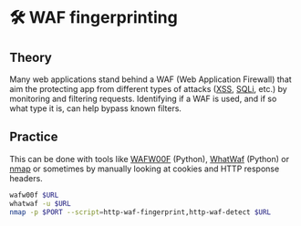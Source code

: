 # 🛠️ WAF fingerprinting

## Theory

Many web applications stand behind a WAF (Web Application Firewall) that aim the protecting app from different types of attacks ([XSS](../attacks-on-inputs/xss-cross-site-scripting.md), [SQLi](../attacks-on-inputs/sql-injection.md), etc.) by monitoring and filtering requests. Identifying if a WAF is used, and if so what type it is, can help bypass known filters.

## Practice

This can be done with tools like [WAFW00F](https://github.com/EnableSecurity/wafw00f) (Python), [WhatWaf](https://github.com/Ekultek/WhatWaf) (Python) or [nmap](https://nmap.org) or sometimes by manually looking at cookies and HTTP response headers.

```bash
wafw00f $URL
whatwaf -u $URL
nmap -p $PORT --script=http-waf-fingerprint,http-waf-detect $URL
```
